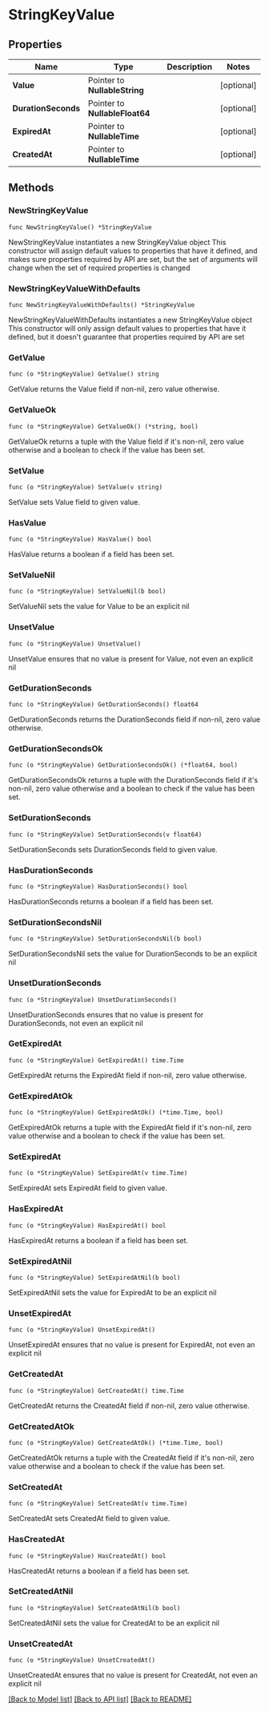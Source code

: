 # StringKeyValue

## Properties

Name | Type | Description | Notes
------------ | ------------- | ------------- | -------------
**Value** | Pointer to **NullableString** |  | [optional] 
**DurationSeconds** | Pointer to **NullableFloat64** |  | [optional] 
**ExpiredAt** | Pointer to **NullableTime** |  | [optional] 
**CreatedAt** | Pointer to **NullableTime** |  | [optional] 

## Methods

### NewStringKeyValue

`func NewStringKeyValue() *StringKeyValue`

NewStringKeyValue instantiates a new StringKeyValue object
This constructor will assign default values to properties that have it defined,
and makes sure properties required by API are set, but the set of arguments
will change when the set of required properties is changed

### NewStringKeyValueWithDefaults

`func NewStringKeyValueWithDefaults() *StringKeyValue`

NewStringKeyValueWithDefaults instantiates a new StringKeyValue object
This constructor will only assign default values to properties that have it defined,
but it doesn't guarantee that properties required by API are set

### GetValue

`func (o *StringKeyValue) GetValue() string`

GetValue returns the Value field if non-nil, zero value otherwise.

### GetValueOk

`func (o *StringKeyValue) GetValueOk() (*string, bool)`

GetValueOk returns a tuple with the Value field if it's non-nil, zero value otherwise
and a boolean to check if the value has been set.

### SetValue

`func (o *StringKeyValue) SetValue(v string)`

SetValue sets Value field to given value.

### HasValue

`func (o *StringKeyValue) HasValue() bool`

HasValue returns a boolean if a field has been set.

### SetValueNil

`func (o *StringKeyValue) SetValueNil(b bool)`

 SetValueNil sets the value for Value to be an explicit nil

### UnsetValue
`func (o *StringKeyValue) UnsetValue()`

UnsetValue ensures that no value is present for Value, not even an explicit nil
### GetDurationSeconds

`func (o *StringKeyValue) GetDurationSeconds() float64`

GetDurationSeconds returns the DurationSeconds field if non-nil, zero value otherwise.

### GetDurationSecondsOk

`func (o *StringKeyValue) GetDurationSecondsOk() (*float64, bool)`

GetDurationSecondsOk returns a tuple with the DurationSeconds field if it's non-nil, zero value otherwise
and a boolean to check if the value has been set.

### SetDurationSeconds

`func (o *StringKeyValue) SetDurationSeconds(v float64)`

SetDurationSeconds sets DurationSeconds field to given value.

### HasDurationSeconds

`func (o *StringKeyValue) HasDurationSeconds() bool`

HasDurationSeconds returns a boolean if a field has been set.

### SetDurationSecondsNil

`func (o *StringKeyValue) SetDurationSecondsNil(b bool)`

 SetDurationSecondsNil sets the value for DurationSeconds to be an explicit nil

### UnsetDurationSeconds
`func (o *StringKeyValue) UnsetDurationSeconds()`

UnsetDurationSeconds ensures that no value is present for DurationSeconds, not even an explicit nil
### GetExpiredAt

`func (o *StringKeyValue) GetExpiredAt() time.Time`

GetExpiredAt returns the ExpiredAt field if non-nil, zero value otherwise.

### GetExpiredAtOk

`func (o *StringKeyValue) GetExpiredAtOk() (*time.Time, bool)`

GetExpiredAtOk returns a tuple with the ExpiredAt field if it's non-nil, zero value otherwise
and a boolean to check if the value has been set.

### SetExpiredAt

`func (o *StringKeyValue) SetExpiredAt(v time.Time)`

SetExpiredAt sets ExpiredAt field to given value.

### HasExpiredAt

`func (o *StringKeyValue) HasExpiredAt() bool`

HasExpiredAt returns a boolean if a field has been set.

### SetExpiredAtNil

`func (o *StringKeyValue) SetExpiredAtNil(b bool)`

 SetExpiredAtNil sets the value for ExpiredAt to be an explicit nil

### UnsetExpiredAt
`func (o *StringKeyValue) UnsetExpiredAt()`

UnsetExpiredAt ensures that no value is present for ExpiredAt, not even an explicit nil
### GetCreatedAt

`func (o *StringKeyValue) GetCreatedAt() time.Time`

GetCreatedAt returns the CreatedAt field if non-nil, zero value otherwise.

### GetCreatedAtOk

`func (o *StringKeyValue) GetCreatedAtOk() (*time.Time, bool)`

GetCreatedAtOk returns a tuple with the CreatedAt field if it's non-nil, zero value otherwise
and a boolean to check if the value has been set.

### SetCreatedAt

`func (o *StringKeyValue) SetCreatedAt(v time.Time)`

SetCreatedAt sets CreatedAt field to given value.

### HasCreatedAt

`func (o *StringKeyValue) HasCreatedAt() bool`

HasCreatedAt returns a boolean if a field has been set.

### SetCreatedAtNil

`func (o *StringKeyValue) SetCreatedAtNil(b bool)`

 SetCreatedAtNil sets the value for CreatedAt to be an explicit nil

### UnsetCreatedAt
`func (o *StringKeyValue) UnsetCreatedAt()`

UnsetCreatedAt ensures that no value is present for CreatedAt, not even an explicit nil

[[Back to Model list]](../README.md#documentation-for-models) [[Back to API list]](../README.md#documentation-for-api-endpoints) [[Back to README]](../README.md)


